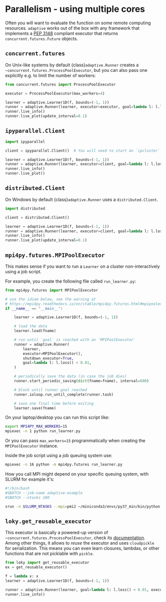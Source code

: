 # Parallelism - using multiple cores

Often you will want to evaluate the function on some remote computing resources.
`adaptive` works out of the box with any framework that implements a [PEP 3148](https://www.python.org/dev/peps/pep-3148/) compliant executor that returns `concurrent.futures.Future` objects.

## `concurrent.futures`

On Unix-like systems by default {class}`adaptive.Runner` creates a `~concurrent.futures.ProcessPoolExecutor`, but you can also pass one explicitly e.g. to limit the number of workers:

```python
from concurrent.futures import ProcessPoolExecutor

executor = ProcessPoolExecutor(max_workers=4)

learner = adaptive.Learner1D(f, bounds=(-1, 1))
runner = adaptive.Runner(learner, executor=executor, goal=lambda l: l.loss() < 0.05)
runner.live_info()
runner.live_plot(update_interval=0.1)
```

## `ipyparallel.Client`

```python
import ipyparallel

client = ipyparallel.Client()  # You will need to start an `ipcluster` to make this work

learner = adaptive.Learner1D(f, bounds=(-1, 1))
runner = adaptive.Runner(learner, executor=client, goal=lambda l: l.loss() < 0.01)
runner.live_info()
runner.live_plot()
```

## `distributed.Client`

On Windows by default {class}`adaptive.Runner` uses a `distributed.Client`.

```python
import distributed

client = distributed.Client()

learner = adaptive.Learner1D(f, bounds=(-1, 1))
runner = adaptive.Runner(learner, executor=client, goal=lambda l: l.loss() < 0.01)
runner.live_info()
runner.live_plot(update_interval=0.1)
```

## `mpi4py.futures.MPIPoolExecutor`

This makes sense if you want to run a `Learner` on a cluster non-interactively using a job script.

For example, you create the following file called `run_learner.py`:

```python
from mpi4py.futures import MPIPoolExecutor

# use the idiom below, see the warning at
# https://mpi4py.readthedocs.io/en/stable/mpi4py.futures.html#mpipoolexecutor
if __name__ == "__main__":

    learner = adaptive.Learner1D(f, bounds=(-1, 1))

    # load the data
    learner.load(fname)

    # run until `goal` is reached with an `MPIPoolExecutor`
    runner = adaptive.Runner(
        learner,
        executor=MPIPoolExecutor(),
        shutdown_executor=True,
        goal=lambda l: l.loss() < 0.01,
    )

    # periodically save the data (in case the job dies)
    runner.start_periodic_saving(dict(fname=fname), interval=600)

    # block until runner goal reached
    runner.ioloop.run_until_complete(runner.task)

    # save one final time before exiting
    learner.save(fname)
```

On your laptop/desktop you can run this script like:

```bash
export MPI4PY_MAX_WORKERS=15
mpiexec -n 1 python run_learner.py
```

Or you can pass `max_workers=15` programmatically when creating the `MPIPoolExecutor` instance.

Inside the job script using a job queuing system use:

```bash
mpiexec -n 16 python -m mpi4py.futures run_learner.py
```

How you call MPI might depend on your specific queuing system, with SLURM for example it's:

```bash
#!/bin/bash
#SBATCH --job-name adaptive-example
#SBATCH --ntasks 100

srun -n $SLURM_NTASKS --mpi=pmi2 ~/miniconda3/envs/py37_min/bin/python -m mpi4py.futures run_learner.py
```

## `loky.get_reusable_executor`

This executor is basically a powered-up version of `~concurrent.futures.ProcessPoolExecutor`, check its [documentation](https://loky.readthedocs.io/).
Among other things, it allows to *reuse* the executor and uses `cloudpickle` for serialization.
This means you can even learn closures, lambdas, or other functions that are not picklable with `pickle`.

```python
from loky import get_reusable_executor
ex = get_reusable_executor()

f = lambda x: x
learner = adaptive.Learner1D(f, bounds=(-1, 1))

runner = adaptive.Runner(learner, goal=lambda l: l.loss() < 0.01, executor=ex)
runner.live_info()
```

